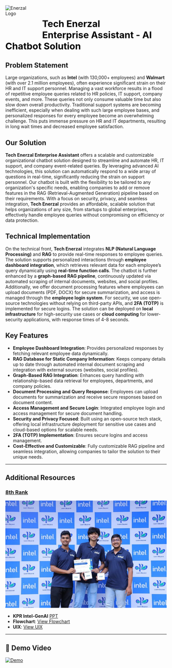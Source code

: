 <img src="Assets/ENERZAL_LOGO.jpg" alt="Enerzal Logo" style="width: 100px; height: 100px; margin-right: 15px;" align="left"/>  
<h1 style="font-size: 1.8rem; font-weight: bold; color: #000;">Tech Enerzal <br>Enterprise Assistant - AI Chatbot Solution</h1>


## Problem Statement

Large organizations, such as **Intel** (with 130,000+ employees) and **Walmart** (with over 2.1 million employees), often experience significant strain on their HR and IT support personnel. Managing a vast workforce results in a flood of repetitive employee queries related to HR policies, IT support, company events, and more. These queries not only consume valuable time but also slow down overall productivity. Traditional support systems are becoming inefficient, especially when dealing with such large employee bases, and personalized responses for every employee become an overwhelming challenge. This puts immense pressure on HR and IT departments, resulting in long wait times and decreased employee satisfaction.

## Our Solution

**Tech Enerzal Enterprise Assistant** offers a scalable and customizable organizational chatbot solution designed to streamline and automate HR, IT support, and company event-related queries. By leveraging advanced AI technologies, this solution can automatically respond to a wide array of questions in real-time, significantly reducing the strain on support personnel. Our chatbot is built with the flexibility to be tailored to any organization's specific needs, enabling companies to add or remove features in the RAG (Retrieval-Augmented Generation) pipeline based on their requirements. With a focus on security, privacy, and seamless integration, **Tech Enerzal** provides an affordable, scalable solution that helps organizations of any size, from startups to global enterprises, effectively handle employee queries without compromising on efficiency or data protection.

## Technical Implementation

On the technical front, **Tech Enerzal** integrates **NLP (Natural Language Processing)** and **RAG** to provide real-time responses to employee queries. The solution supports personalized interactions through **employee dashboard integration**, which retrieves relevant data for each employee’s query dynamically using **real-time function calls**. The chatbot is further enhanced by a **graph-based RAG pipeline**, continuously updated via automated scraping of internal documents, websites, and social profiles. Additionally, we offer document processing features where employees can upload documents (PDF, DOCX) for secure summarization, and access is managed through the **employee login system**. For security, we use open-source technologies without relying on third-party APIs, and **2FA (TOTP)** is implemented for secure logins. The solution can be deployed on **local infrastructure** for high-security use cases or **cloud computing** for lower-security applications, with response times of 4-8 seconds.

## Key Features

- **Employee Dashboard Integration**: Provides personalized responses by fetching relevant employee data dynamically.
- **RAG Database for Static Company Information**: Keeps company details up to date through automated internal document scraping and integration with external sources (websites, social profiles).
- **Graph-Based RAG Integration**: Enhances query handling with relationship-based data retrieval for employees, departments, and company policies.
- **Document Processing and Query Response**: Employees can upload documents for summarization and receive secure responses based on document content.
- **Access Management and Secure Login**: Integrated employee login and access management for secure document handling.
- **Security and Privacy Focused**: Built using an open-source tech stack, offering local infrastructure deployment for sensitive use cases and cloud-based options for scalable needs.
- **2FA (TOTP) Implementation**: Ensures secure logins and access management.
- **Cost-Effective and Customizable**: Fully customizable RAG pipeline and seamless integration, allowing companies to tailor the solution to their unique needs.

---

## Additional Resources

### [8th Rank](https://www.linkedin.com/feed/update/urn:li:activity:7249090500572463106/?updateEntityUrn=urn%3Ali%3Afs_updateV2%3A%28urn%3Ali%3Aactivity%3A7249090500572463106%2CFEED_DETAIL%2CEMPTY%2CDEFAULT%2Cfalse%29) 

![Win](Assets/1728317802264.jpg)

- **KPR Intel-GenAI** [PPT](https://www.canva.com/design/DAGSrRRaONI/oGPi8U2z5Nu3KRh8-Nt-mg/edit?utm_content=DAGSrRRaONI&utm_campaign=designshare&utm_medium=link2&utm_source=sharebutton)
- **Flowchart**: [View Flowchart](https://ibb.co/sv33hk8Z)
- **UIX**: [View UIX](https://www.figma.com/design/JjWcawrtYeyI9HQGt4eqwu/KPR-Chat_-Bot?node-id=0-1&t=finadrfppcxr3dh9-1)

---


## 🎥 Demo Video

[![Demo](Assets/Dashboard.png)](https://www.youtube.com/watch?v=azj_7OdSxcY)
